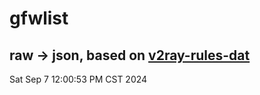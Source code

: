 # gfwlist
## raw -> json, based on [v2ray-rules-dat](https://github.com/Loyalsoldier/v2ray-rules-dat)
Sat Sep  7 12:00:53 PM CST 2024

